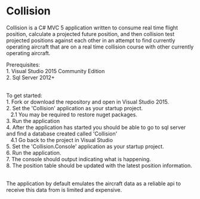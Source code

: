 # Collision

Collision is a C# MVC 5 application written to consume real time flight position, calculate a projected future position,
and then collision test projected positions against each other in an attempt to find currently operating aircraft that are on
a real time collision course with other currently operating aircraft.

Prerequisites:
<br/>1. Visual Studio 2015 Community Edition
<br/>2. Sql Server 2012+

<br/>To get started:
<br/>1. Fork or download the repository and open in Visual Studio 2015.
<br/>2. Set the 'Collision' application as your startup project.
<br/>&nbsp;&nbsp;&nbsp;2.1 You may be required to restore nuget packages.
<br/>3. Run the application
<br/>4. After the application has started you should be able to go to sql server and find a database created called 'Collision'
<br/>&nbsp;&nbsp;&nbsp;4.1 Go back to the project in Visual Studio
<br/>5. Set the 'Collision.Console' application as your startup project.
<br/>6. Run the application.
<br/>7. The console should output indicating what is happening.
<br/>8. The position table should be updated with the latest position information.

<br/>The application by default emulates the aircraft data as a reliable api to receive this data from is limited and expensive.  


